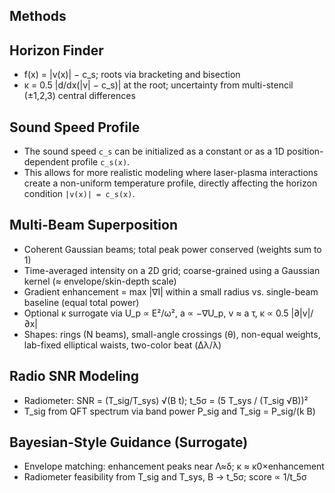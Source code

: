Methods
-------

Horizon Finder
--------------
- f(x) = |v(x)| − c_s; roots via bracketing and bisection
- κ = 0.5 |d/dx(|v| − c_s)| at the root; uncertainty from multi-stencil (±1,2,3) central differences

Sound Speed Profile
--------------------
- The sound speed `c_s` can be initialized as a constant or as a 1D position-dependent profile `c_s(x)`.
- This allows for more realistic modeling where laser-plasma interactions create a non-uniform temperature profile, directly affecting the horizon condition `|v(x)| = c_s(x)`.

Multi-Beam Superposition
------------------------
- Coherent Gaussian beams; total peak power conserved (weights sum to 1)
- Time-averaged intensity on a 2D grid; coarse-grained using a Gaussian kernel (≈ envelope/skin-depth scale)
- Gradient enhancement = max |∇I| within a small radius vs. single-beam baseline (equal total power)
- Optional κ surrogate via U_p ∝ E²/ω², a ∝ −∇U_p, v ≈ a τ, κ ∝ 0.5 |∂|v|/∂x|
- Shapes: rings (N beams), small-angle crossings (θ), non-equal weights, lab-fixed elliptical waists, two-color beat (Δλ/λ)

Radio SNR Modeling
------------------
- Radiometer: SNR = (T_sig/T_sys) √(B t); t_5σ = (5 T_sys / (T_sig √B))²
- T_sig from QFT spectrum via band power P_sig and T_sig = P_sig/(k B)

Bayesian-Style Guidance (Surrogate)
-----------------------------------
- Envelope matching: enhancement peaks near Λ≈δ; κ ≈ κ0×enhancement
- Radiometer feasibility from T_sig and T_sys, B → t_5σ; score ∝ 1/t_5σ
